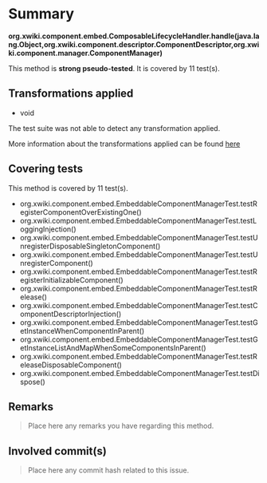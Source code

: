 # Summary
**org.xwiki.component.embed.ComposableLifecycleHandler.handle(java.lang.Object,org.xwiki.component.descriptor.ComponentDescriptor,org.xwiki.component.manager.ComponentManager)**

This method is **strong pseudo-tested**.
It is covered by 11 test(s). 


## Transformations applied

- void


The test suite was not able to detect any transformation applied.

More information about the transformations applied can be found [here](https://github.com/STAMP-project/pitest-descartes)

## Covering tests
This method is covered by 11 test(s).
* org.xwiki.component.embed.EmbeddableComponentManagerTest.testRegisterComponentOverExistingOne()
* org.xwiki.component.embed.EmbeddableComponentManagerTest.testLoggingInjection()
* org.xwiki.component.embed.EmbeddableComponentManagerTest.testUnregisterDisposableSingletonComponent()
* org.xwiki.component.embed.EmbeddableComponentManagerTest.testUnregisterComponent()
* org.xwiki.component.embed.EmbeddableComponentManagerTest.testRegisterInitializableComponent()
* org.xwiki.component.embed.EmbeddableComponentManagerTest.testRelease()
* org.xwiki.component.embed.EmbeddableComponentManagerTest.testComponentDescriptorInjection()
* org.xwiki.component.embed.EmbeddableComponentManagerTest.testGetInstanceWhenComponentInParent()
* org.xwiki.component.embed.EmbeddableComponentManagerTest.testGetInstanceListAndMapWhenSomeComponentsInParent()
* org.xwiki.component.embed.EmbeddableComponentManagerTest.testReleaseDisposableComponent()
* org.xwiki.component.embed.EmbeddableComponentManagerTest.testDispose()


## Remarks
> Place here any remarks you have regarding this method.

## Involved commit(s)

> Place here any commit hash related to this issue.

